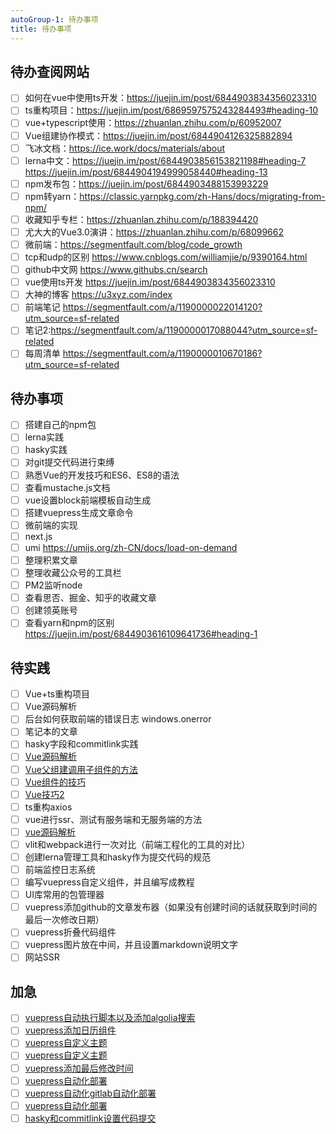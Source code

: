 ```yaml
---
autoGroup-1: 待办事项
title: 待办事项
---
```


## 待办查阅网站
- [ ] 如何在vue中使用ts开发：https://juejin.im/post/6844903834356023310
- [ ] ts重构项目：https://juejin.im/post/6869597575243284493#heading-10
- [ ] vue+typescript使用：https://zhuanlan.zhihu.com/p/60952007
- [ ] Vue组建协作模式：https://juejin.im/post/6844904126325882894
- [ ] 飞冰文档：https://ice.work/docs/materials/about
- [ ] lerna中文：https://juejin.im/post/6844903856153821198#heading-7
https://juejin.im/post/6844904194999058440#heading-13
- [ ] npm发布包：https://juejin.im/post/6844903488153993229
- [ ] npm转yarn：https://classic.yarnpkg.com/zh-Hans/docs/migrating-from-npm/
- [ ] 收藏知乎专栏：https://zhuanlan.zhihu.com/p/188394420
- [ ] 尤大大的Vue3.0演讲：https://zhuanlan.zhihu.com/p/68099662
- [ ] 微前端：https://segmentfault.com/blog/code_growth
- [ ] tcp和udp的区别 https://www.cnblogs.com/williamjie/p/9390164.html
- [ ] github中文网 https://www.githubs.cn/search
- [ ] vue使用ts开发 https://juejin.im/post/6844903834356023310
- [ ] 大神的博客 https://u3xyz.com/index
- [ ] 前端笔记 https://segmentfault.com/a/1190000022014120?utm_source=sf-related
- [ ] 笔记2:https://segmentfault.com/a/1190000017088044?utm_source=sf-related
- [ ] 每周清单 https://segmentfault.com/a/1190000010670186?utm_source=sf-related

## 待办事项

- [ ] 搭建自己的npm包
- [ ] lerna实践
- [ ] hasky实践
- [ ] 对git提交代码进行束缚
- [ ] 熟悉Vue的开发技巧和ES6、ES8的语法
- [ ] 查看mustache.js文档
- [ ] vue设置block前端模板自动生成
- [ ] 搭建vuepress生成文章命令
- [ ] 微前端的实现
- [ ] next.js
- [ ] umi https://umijs.org/zh-CN/docs/load-on-demand
- [ ] 整理积累文章
- [ ] 整理收藏公众号的工具栏
- [ ] PM2监听node
- [ ] 查看思否、掘金、知乎的收藏文章
- [ ] 创建领英账号
- [ ] 查看yarn和npm的区别 https://juejin.im/post/6844903616109641736#heading-1

## 待实践
- [ ] Vue+ts重构项目
- [ ] Vue源码解析
- [ ] 后台如何获取前端的错误日志 windows.onerror
- [ ] 笔记本的文章
- [ ] hasky字段和commitlink实践
- [ ] [Vue源码解析](http://www.mawen.co/question/1133?utm_campaign=PC&utm_medium=cpc&utm_source=PC&gio_link_id=GR4bqpao)
- [ ] [Vue父组建调用子组件的方法](https://www.cnblogs.com/yuzhongyu/p/10825824.html)
- [ ] [Vue组件的技巧](https://juejin.im/post/6844904196626448391#heading-1)
- [ ] [Vue技巧2](https://juejin.im/post/6844904191224184840#heading-0)
- [ ] ts重构axios
- [ ] vue进行ssr、测试有服务端和无服务端的方法
- [ ] [vue源码解析](https://juejin.im/post/6844904181443067912)
- [ ] vlit和webpack进行一次对比（前端工程化的工具的对比）
- [ ] 创建lerna管理工具和hasky作为提交代码的规范
- [ ] 前端监控日志系统
- [ ] 编写vuepress自定义组件，并且编写成教程
- [ ] UI库常用的包管理器
- [ ] vuepress添加github的文章发布器（如果没有创建时间的话就获取到时间的最后一次修改日期）
- [ ] vuepress折叠代码组件
- [ ] vuepress图片放在中间，并且设置markdown说明文字
- [ ] 网站SSR

## 加急
- [ ] [vuepress自动执行脚本以及添加algolia搜索](https://segmentfault.com/a/1190000017055963)
- [ ] [vuepress添加日历组件](https://blog.csdn.net/cungudafa/article/details/106420842)
- [ ] [vuepress自定义主题](https://juejin.im/post/6844903842375532558#heading-54)
- [ ] [vuepress自定义主题](https://www.jianshu.com/p/7cc7f3f7cae9)
- [ ] [vuepress添加最后修改时间](https://v1.vuepress.vuejs.org/zh/plugin/official/plugin-last-updated.html#%E4%BD%BF%E7%94%A8)
- [ ] [vuepress自动化部署](https://vuepress.vuejs.org/zh/guide/deploy.html#%E4%BA%91%E5%BC%80%E5%8F%91-cloudbase)
- [ ] [vuepress自动化gitlab自动化部署](https://liubz.github.io/guide/deploy.html#heroku)
- [ ] [vuepress自动化部署](https://github.com/TencentCloudBase/cloudbase-framework?site=vuepress#%E9%A1%B9%E7%9B%AE%E7%A4%BA%E4%BE%8B)
- [ ] [hasky和commitlink设置代码提交](https://commitlint.js.org/#/guides-local-setup?id=install-commitlint)
